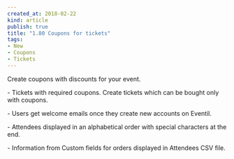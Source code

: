 ```yaml
---
created_at: 2018-02-22 
kind: article
publish: true
title: "1.80 Coupons for tickets"
tags:
- New
- Coupons
- Tickets
---
```

Create coupons with discounts for your event.
<p>

<p> - Tickets with required coupons. Create tickets which can be bought only with coupons.

<p> - Users get welcome emails once they create new accounts on Eventil.

<p> - Attendees displayed in an alphabetical order with special characters at the end.

<p> - Information from Custom fields for orders displayed in Attendees CSV file.